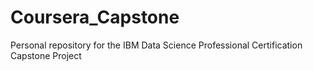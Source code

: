 # Coursera_Capstone
Personal repository for the IBM Data Science Professional Certification Capstone Project
